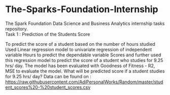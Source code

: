# The-Sparks-Foundation-Internship
The Spark Foundation Data Science and  Business Analytics internship tasks repository.  
Task 1 : Prediction of the Students Score

To predict the score of a student based on the number of hours studied Used Linear regression  model to univariate regression of independent variable Hours to predict the dependable variable Scores and further used this regression model to predict the score of a student who studies for 9.25 hrs/ day.  The model  has been evaluated with Goodness of Fitness - R2, MSE  to evaluate the model. 
What will be predicted score if a student studies for 9.25 hrs/ day?
Data can be found on : https://raw.githubusercontent.com/AdiPersonalWorks/Random/master/student_scores%20-%20student_scores.csv
